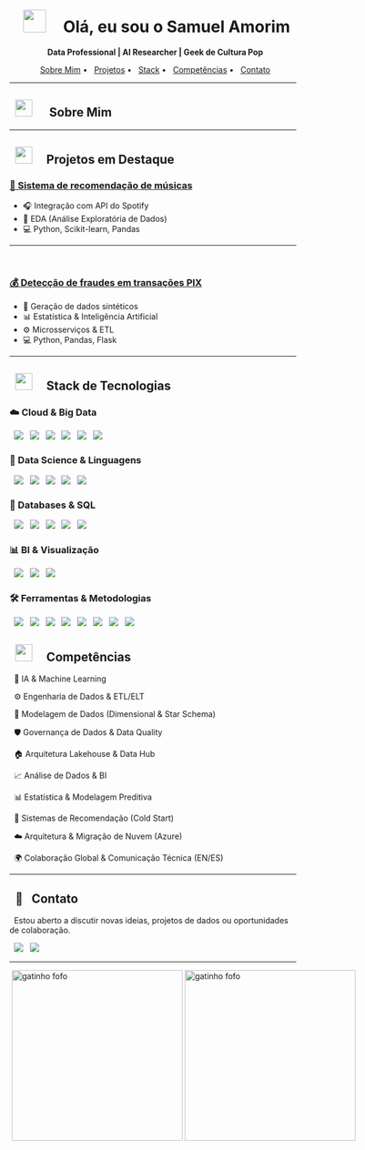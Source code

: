 <h1 align="center">
  <img src="https://media.giphy.com/media/v1.Y2lkPTc5MGI3NjExbmt0MzI5N3FxZGNkZWZ2dnNoZ3Vod3l2NmdhcWdib2l3ZTVqaWdleCZlcD12MV9zdGlja2Vyc19zZWFyY2gmY3Q9cw/RvYpGZZN7bx8u2u2o4/giphy.gif" width="40px" style="margin-right: 10px;">
  Olá, eu sou o Samuel Amorim
</h1>

<p align="center">
  <strong>Data Professional | AI Researcher | Geek de Cultura Pop</strong>
</p>

<p align="center">
  <a href="#-sobre-mim">Sobre Mim</a> •
  <a href="#-projetos-em-destaque">Projetos</a> •
  <a href="#-stack-de-tecnologias">Stack</a> •
  <a href="#-competencias">Competências</a> •
  <a href="#-contato">Contato</a>
</p>

---

<h2>
  <img src="https://media0.giphy.com/media/v1.Y2lkPTc5MGI3NjExeGpzMGpuN3RnamJyYTB2cmc0MW4xNGU2OW96dnFiYWQ2eDhlYW9jciZlcD12MV9pbnRlcm5hbF9naWZfYnlfaWQmY3Q9cw/37Uer6MbSlFgA/giphy.gif" width="30px" style="margin-right: 10px;"> 
  Sobre Mim
</h2>

---

<h2>
  <img src="https://media3.giphy.com/media/v1.Y2lkPTc5MGI3NjExOGo4MG9uNGIybHJmY3pzbXFlczRraGt3eWhmZHQybnlpYzk5N3ZlbiZlcD12MV9pbnRlcm5hbF9naWZfYnlfaWQmY3Q9cw/VTyUb0PsSK2JJ1c13y/giphy.gif" width="30px" style="margin-right: 10px;">
  Projetos em Destaque
</h2>

### [🎵 Sistema de recomendação de músicas](https://github.com/SamAmorim/Music_Recommendation_Algorithm_Semisupervised_AI)
* 🎧 Integração com API do Spotify
* 🔎 EDA (Análise Exploratória de Dados)
* 💻 Python, Scikit-learn, Pandas

---
    
### [💰 Detecção de fraudes em transações PIX](https://github.com/SamAmorim/Fraud-Finder-Pix)
* 🧪 Geração de dados sintéticos
* 📊 Estatística & Inteligência Artificial
* ⚙️ Microsserviços & ETL
* 💻 Python, Pandas, Flask


---

<h2>
  <img src="https://media.giphy.com/media/2Qc1u9qXmS6I0/giphy.gif" width="30px" style="margin-right: 10px;">
  Stack de Tecnologias
</h2>

<h3>☁️ Cloud & Big Data</h3>
<p>
  <img src="https://img.shields.io/badge/Microsoft%20Azure-0078D4?style=for-the-badge&logo=microsoftazure&logoColor=white"/>
  <img src="https://img.shields.io/badge/AWS-232F3E?style=for-the-badge&logo=amazonwebservices&logoColor=white"/>
  <img src="https://img.shields.io/badge/Azure%20Data%20Factory-0078D4?style=for-the-badge&logo=microsoftazure&logoColor=white"/>
  <img src="https://img.shields.io/badge/Databricks-FF3621?style=for-the-badge&logo=databricks&logoColor=white"/>
  <img src="https://img.shields.io/badge/Apache%20Spark-E25A1C?style=for-the-badge&logo=apachespark&logoColor=white"/>
  <img src="https://img.shields.io/badge/Delta%20Lake-00435A?style=for-the-badge&logo=databricks&logoColor=white"/>
</p>

<h3>🧮 Data Science & Linguagens</h3>
<p>
  <img src="https://img.shields.io/badge/Python-3776AB?style=for-the-badge&logo=python&logoColor=white"/>
  <img src="https://img.shields.io/badge/Pandas-150458?style=for-the-badge&logo=pandas&logoColor=white"/>
  <img src="https://img.shields.io/badge/NumPy-013243?style=for-the-badge&logo=numpy&logoColor=white"/>
  <img src="https://img.shields.io/badge/Scikit--learn-F7931E?style=for-the-badge&logo=scikitlearn&logoColor=white"/>
  <img src="https://img.shields.io/badge/Jupyter-F37626?style=for-the-badge&logo=jupyter&logoColor=white"/>
</p>

<h3>💾 Databases & SQL</h3>
<p>
  <img src="https://img.shields.io/badge/SQL-025E8C?style=for-the-badge&logo=sql&logoColor=white"/>
  <img src="https://img.shields.io/badge/Microsoft%20SQL%20Server-CC2927?style=for-the-badge&logo=microsoftsqlserver&logoColor=white"/>
  <img src="https://img.shields.io/badge/T--SQL-CC2927?style=for-the-badge&logo=microsoftsqlserver&logoColor=white"/>
  <img src="https://img.shields.io/badge/PostgreSQL-4169E1?style=for-the-badge&logo=postgresql&logoColor=white"/>
  <img src="https://img.shields.io/badge/MySQL-4479A1?style=for-the-badge&logo=mysql&logoColor=white"/>
</p>

<h3>📊 BI & Visualização</h3>
<p>
  <img src="https://img.shields.io/badge/Power%20BI-F2C811?style=for-the-badge&logo=powerbi&logoColor=black"/>
  <img src="https://img.shields.io/badge/DAX-F2C811?style=for-the-badge&logo=powerbi&logoColor=black"/>
  <img src="https://img.shields.io/badge/Tableau-E97627?style=for-the-badge&logo=tableau&logoColor=white"/>
</p>

<h3>🛠️ Ferramentas & Metodologias</h3>
<p>
  <img src="https://img.shields.io/badge/Git-F05032?style=for-the-badge&logo=git&logoColor=white"/>
  <img src="https://img.shields.io/badge/GitHub-181717?style=for-the-badge&logo=github&logoColor=white"/>
  <img src="https://img.shields.io/badge/Docker-2496ED?style=for-the-badge&logo=docker&logoColor=white"/>
  <img src="https://img.shields.io/badge/Apache%20Airflow-017CEE?style=for-the-badge&logo=apacheairflow&logoColor=white"/>
  <img src="https://img.shields.io/badge/Flask-000000?style=for-the-badge&logo=flask&logoColor=white"/>
  <img src="https://img.shields.io/badge/Scrum-0093D1?style=for-the-badge&logo=scrum&logoColor=white"/>
  <img src="https://img.shields.io/badge/Metodologias%20Ágeis-0093D1?style=for-the-badge&logo=scrum&logoColor=white"/>
  <img src="https://img.shields.io/badge/ITIL-BF007D?style=for-the-badge&logo=itil&logoColor=white"/>
</p>


<h2>
  <img src="https://media.giphy.com/media/v1.Y2lkPWVjZjA1ZTQ3NGxobnlhMzZjYmt1ajlzb2ZsaW1tazFyajdwcnRub3EwdzUxbDFlciZlcD12MV9zdGlja2Vyc19zZWFyY2gmY3Q9cw/ZZqvuRTSxZsmVH6ye1/giphy.gif" width="30px" style="margin-right: 10px;">
  Competências
</h2>

<p>
  🧠 IA & Machine Learning
</p>
<p>
  ⚙️ Engenharia de Dados & ETL/ELT
</p>
<p>
  📐 Modelagem de Dados (Dimensional & Star Schema)
</p>
<p>
  🛡️ Governança de Dados & Data Quality
</p>
<p>
  🏠 Arquitetura Lakehouse & Data Hub
</p>
<p>
  📈 Análise de Dados & BI
</p>
<p>
  📊 Estatística & Modelagem Preditiva
</p>
<p>
  🤖 Sistemas de Recomendação (Cold Start)
</p>
<p>
  ☁️ Arquitetura & Migração de Nuvem (Azure)
</p>
<p>
  🌍 Colaboração Global & Comunicação Técnica (EN/ES)
</p>


---

<h2>
  📲
  Contato
</h2>

<p>
  Estou aberto a discutir novas ideias, projetos de dados ou oportunidades de colaboração.
</p>

<p>
  <a href="mailto:samuelamorim811@gmail.com"><img src="https://img.shields.io/badge/Gmail-D14836?style=for-the-badge&logo=gmail&logoColor=white"/></a>
  <a href="https://www.linkedin.com/in/SamAmorim/"><img src="https://img.shields.io/badge/LinkedIn-0077B5?style=for-the-badge&logo=linkedin&logoColor=white"/></a>
</p>

---

<div style="display: flex; justify-content: space-between;">
  <img src="https://media.giphy.com/media/v1.Y2lkPTc5MGI3NjExc3F0Ymt3aWFld2JuM2x1OXpiYnl4dnNlMGNybGp1OG8zYWQxdGtjMCZlcD12MV9zdGlja2Vyc19zZWFyY2gmY3Q9cw/feR3HGIRuOMc52PAWL/giphy.gif" width="300px" alt="gatinho fofo"/>
  <img src="https://media2.giphy.com/media/v1.Y2lkPTc5MGI3NjExc2k5dWVhZWIyZ3B4cHN5aG5lajVsbGh1NWVycXZjZWQzOGVxYXg3OSZlcD12MV9pbnRlcm5hbF9naWZfYnlfaWQmY3Q9cw/XWR4jehW2X2E0/giphy.gif" width="300px" alt="gatinho fofo"/>
</div>
